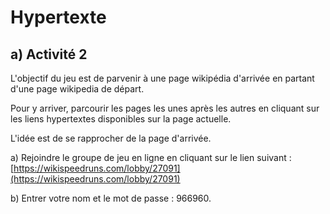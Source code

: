 # Hypertexte

## a) Activité 2

L'objectif du jeu est de parvenir à une page wikipédia d'arrivée en partant d'une page wikipedia de départ. 

Pour y arriver, parcourir les pages les unes après les autres en cliquant sur les liens hypertextes disponibles sur la page actuelle.

L'idée est de se rapprocher de la page d'arrivée.

a) Rejoindre le groupe de jeu en ligne en cliquant sur le lien suivant : [https://wikispeedruns.com/lobby/27091](https://wikispeedruns.com/lobby/27091)

b) Entrer votre nom et le mot de passe : 966960.